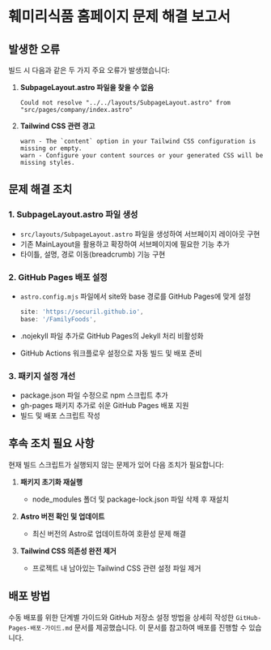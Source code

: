 # 훼미리식품 홈페이지 문제 해결 보고서

## 발생한 오류

빌드 시 다음과 같은 두 가지 주요 오류가 발생했습니다:

1. **SubpageLayout.astro 파일을 찾을 수 없음**
   ```
   Could not resolve "../../layouts/SubpageLayout.astro" from "src/pages/company/index.astro"
   ```

2. **Tailwind CSS 관련 경고**
   ```
   warn - The `content` option in your Tailwind CSS configuration is missing or empty.
   warn - Configure your content sources or your generated CSS will be missing styles.
   ```

## 문제 해결 조치

### 1. SubpageLayout.astro 파일 생성

- `src/layouts/SubpageLayout.astro` 파일을 생성하여 서브페이지 레이아웃 구현
- 기존 MainLayout을 활용하고 확장하여 서브페이지에 필요한 기능 추가
- 타이틀, 설명, 경로 이동(breadcrumb) 기능 구현

### 2. GitHub Pages 배포 설정

- `astro.config.mjs` 파일에서 site와 base 경로를 GitHub Pages에 맞게 설정
  ```javascript
  site: 'https://securil.github.io',
  base: '/FamilyFoods',
  ```

- .nojekyll 파일 추가로 GitHub Pages의 Jekyll 처리 비활성화
- GitHub Actions 워크플로우 설정으로 자동 빌드 및 배포 준비

### 3. 패키지 설정 개선

- package.json 파일 수정으로 npm 스크립트 추가
- gh-pages 패키지 추가로 쉬운 GitHub Pages 배포 지원
- 빌드 및 배포 스크립트 작성

## 후속 조치 필요 사항

현재 빌드 스크립트가 실행되지 않는 문제가 있어 다음 조치가 필요합니다:

1. **패키지 초기화 재실행**
   - node_modules 폴더 및 package-lock.json 파일 삭제 후 재설치

2. **Astro 버전 확인 및 업데이트**
   - 최신 버전의 Astro로 업데이트하여 호환성 문제 해결

3. **Tailwind CSS 의존성 완전 제거**
   - 프로젝트 내 남아있는 Tailwind CSS 관련 설정 파일 제거

## 배포 방법

수동 배포를 위한 단계별 가이드와 GitHub 저장소 설정 방법을 상세히 작성한 `GitHub-Pages-배포-가이드.md` 문서를 제공했습니다. 이 문서를 참고하여 배포를 진행할 수 있습니다.
